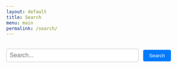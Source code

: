 ```yaml
---
layout: default
title: Search
menu: main
permalink: /search/
---
```


<div id="search-container">
  <input type="text" id="search-input" placeholder="Search...">
  <button id="search-button">Search</button>
  <div id="results-container"></div>
</div>

<script src="https://unpkg.com/lunr/lunr.js"></script>
<script>
document.addEventListener('DOMContentLoaded', function() {
  // Fetch the search index
  fetch('/search.json')
    .then(response => {
      if (!response.ok) {
        throw new Error(`HTTP error! Status: ${response.status}`);
      }
      return response.json();
    })
    .then(data => {
      console.log("Search data loaded successfully");
      
      // Initialize lunr with the data
      const idx = lunr(function() {
        this.ref('url');
        this.field('title', { boost: 10 });
        this.field('content');
        
        data.forEach(doc => {
          this.add(doc);
        });
      });
      
      // Get DOM elements
      const searchInput = document.getElementById('search-input');
      const searchButton = document.getElementById('search-button');
      const resultsContainer = document.getElementById('results-container');
      
      // Function to extract context around search term
      function getContextAroundTerm(text, term, contextSize = 75) {
        const lowerText = text.toLowerCase();
        const lowerTerm = term.toLowerCase();
        
        const index = lowerText.indexOf(lowerTerm);
        if (index === -1) return text.substring(0, 150) + '...'; // Term not found, return beginning
        
        // Calculate start and end indices for the context
        let start = Math.max(0, index - contextSize);
        let end = Math.min(text.length, index + term.length + contextSize);
        
        // Add ellipsis if needed
        const prefix = start > 0 ? '...' : '';
        const suffix = end < text.length ? '...' : '';
        
        return prefix + text.substring(start, end) + suffix;
      }
      
      // Function to highlight the search term in text
      function highlightTerm(text, term) {
        if (!term) return text;
        
        // Escape special regex characters in the term
        const escapedTerm = term.replace(/[.*+?^${}()|[\]\\]/g, '\\$&');
        
        // Create a regular expression that matches the term in a case-insensitive way
        const regex = new RegExp(`(${escapedTerm})`, 'gi');
        
        // Replace occurrences with a highlighted version
        return text.replace(regex, '<span class="highlight">$1</span>');
      }
      
      // Function to perform search
      function performSearch() {
        const query = searchInput.value;
        
        if (!query) {
          resultsContainer.innerHTML = '<p class="search-no-results">Please enter a search term</p>';
          return;
        }
        
        try {
          const results = idx.search(query);
          
          // Clear results
          resultsContainer.innerHTML = '';
          
          if (results.length === 0) {
            resultsContainer.innerHTML = '<p class="search-no-results">No results found</p>';
            return;
          }
          
          // Display results
          results.forEach(result => {
            const item = data.find(item => item.url === result.ref);
            
            // Create result container
            const resultDiv = document.createElement('div');
            resultDiv.className = 'search-result';
            
            // Create title with link
            const titleElement = document.createElement('h3');
            const titleLink = document.createElement('a');
            titleLink.href = item.url;
            titleLink.innerHTML = highlightTerm(item.title, query);
            titleElement.appendChild(titleLink);
            
            // Create content preview with term in context
            const contextText = getContextAroundTerm(item.content, query);
            const contentPreview = document.createElement('p');
            contentPreview.innerHTML = highlightTerm(contextText, query);
            
            // Append elements to result div
            resultDiv.appendChild(titleElement);
            resultDiv.appendChild(contentPreview);
            
            // Append to results container
            resultsContainer.appendChild(resultDiv);
          });
        } catch (error) {
          console.error("Search error:", error);
          resultsContainer.innerHTML = '<p class="search-no-results">Error performing search</p>';
        }
      }
      
      // Listen for input changes (for real-time search)
      searchInput.addEventListener('input', performSearch);
      
      // Listen for button click
      searchButton.addEventListener('click', performSearch);
      
      // Listen for Enter key
      searchInput.addEventListener('keypress', function(e) {
        if (e.key === 'Enter') {
          performSearch();
        }
      });
    })
    .catch(error => {
      console.error("Error loading search index:", error);
      document.getElementById('results-container').innerHTML = 
        '<p class="search-no-results">Error loading search index. See console for details.</p>';
    });
});
</script>

<style>
  #search-container {
    margin: 2rem 0;
  }
  
  #search-input {
    width: 70%;
    padding: 0.5rem;
    font-size: 1rem;
    border: 1px solid #ccc;
    border-radius: 4px;
  }
  
  #search-button {
    padding: 0.5rem 1rem;
    background-color: #007bff;
    color: white;
    border: none;
    border-radius: 4px;
    cursor: pointer;
    margin-left: 0.5rem;
  }
  
  #search-button:hover {
    background-color: #0056b3;
  }
  
  #results-container {
    margin-top: 1.5rem;
  }
  
  .search-result {
    margin-bottom: 1.5rem;
    padding: 1rem;
    border-bottom: 1px solid #eee;
  }
  
  .search-result h3 {
    margin: 0 0 0.5rem 0;
  }
  
  .search-result p {
    margin: 0;
    color: #555;
    line-height: 1.5;
  }
  
  .search-no-results {
    color: #666;
    font-style: italic;
  }
  
  .highlight {
    background-color: #ffff99;
    padding: 0 2px;
    border-radius: 2px;
    font-weight: bold;
  }
</style>
